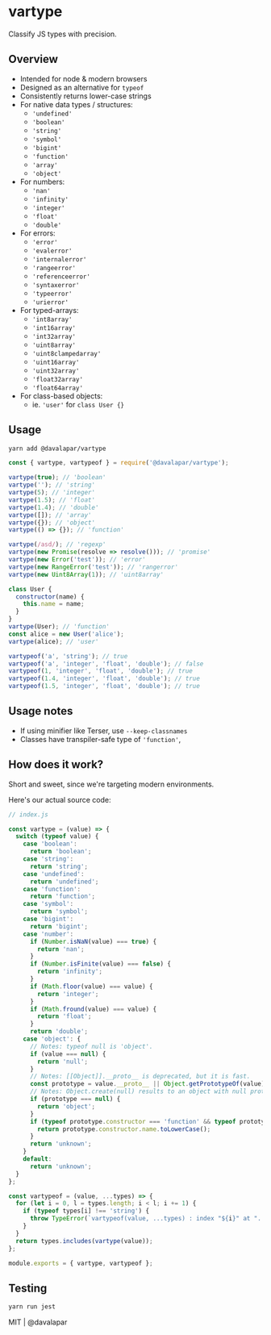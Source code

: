 
# vartype

Classify JS types with precision.

## Overview

- Intended for node & modern browsers
- Designed as an alternative for `typeof`
- Consistently returns lower-case strings
- For native data types / structures:
  - `'undefined'`
  - `'boolean'`
  - `'string'`
  - `'symbol'`
  - `'bigint'`
  - `'function'`
  - `'array'`
  - `'object'`
- For numbers:
  - `'nan'`
  - `'infinity'`
  - `'integer'`
  - `'float'`
  - `'double'`
- For errors:
  - `'error'`
  - `'evalerror'`
  - `'internalerror'`
  - `'rangeerror'`
  - `'referenceerror'`
  - `'syntaxerror'`
  - `'typeerror'`
  - `'urierror'`
- For typed-arrays:
  - `'int8array'`
  - `'int16array'`
  - `'int32array'`
  - `'uint8array'`
  - `'uint8clampedarray'`
  - `'uint16array'`
  - `'uint32array'`
  - `'float32array'`
  - `'float64array'`
- For class-based objects:
  - ie. `'user'` for `class User {}`

## Usage

```sh
yarn add @davalapar/vartype
```

```js
const { vartype, vartypeof } = require('@davalapar/vartype');

vartype(true); // 'boolean'
vartype(''); // 'string'
vartype(5); // 'integer'
vartype(1.5); // 'float'
vartype(1.4); // 'double'
vartype([]); // 'array'
vartype({}); // 'object'
vartype(() => {}); // 'function'

vartype(/asd/); // 'regexp'
vartype(new Promise(resolve => resolve())); // 'promise'
vartype(new Error('test')); // 'error'
vartype(new RangeError('test')); // 'rangerror'
vartype(new Uint8Array(1)); // 'uint8array'

class User {
  constructor(name) {
    this.name = name;
  }
}
vartype(User); // 'function'
const alice = new User('alice');
vartype(alice); // 'user'

vartypeof('a', 'string'); // true
vartypeof('a', 'integer', 'float', 'double'); // false
vartypeof(1, 'integer', 'float', 'double'); // true
vartypeof(1.4, 'integer', 'float', 'double'); // true
vartypeof(1.5, 'integer', 'float', 'double'); // true
```

## Usage notes

- If using minifier like Terser, use `--keep-classnames`
- Classes have transpiler-safe type of `'function'`, 

## How does it work?

Short and sweet, since we're targeting modern environments.

Here's our actual source code:

```js
// index.js

const vartype = (value) => {
  switch (typeof value) {
    case 'boolean':
      return 'boolean';
    case 'string':
      return 'string';
    case 'undefined':
      return 'undefined';
    case 'function':
      return 'function';
    case 'symbol':
      return 'symbol';
    case 'bigint':
      return 'bigint';
    case 'number':
      if (Number.isNaN(value) === true) {
        return 'nan';
      }
      if (Number.isFinite(value) === false) {
        return 'infinity';
      }
      if (Math.floor(value) === value) {
        return 'integer';
      }
      if (Math.fround(value) === value) {
        return 'float';
      }
      return 'double';
    case 'object': {
      // Notes: typeof null is 'object'.
      if (value === null) {
        return 'null';
      }
      // Notes: [[Object]].__proto__ is deprecated, but it is fast.
      const prototype = value.__proto__ || Object.getPrototypeOf(value);
      // Notes: Object.create(null) results to an object with null prototype.
      if (prototype === null) {
        return 'object';
      }
      if (typeof prototype.constructor === 'function' && typeof prototype.constructor.name === 'string') {
        return prototype.constructor.name.toLowerCase();
      }
      return 'unknown';
    }
    default:
      return 'unknown';
  }
};

const vartypeof = (value, ...types) => {
  for (let i = 0, l = types.length; i < l; i += 1) {
    if (typeof types[i] !== 'string') {
      throw TypeError(`vartypeof(value, ...types) : index "${i}" at "...types" must be a "string", received "${vartype(types[i])}"`);
    }
  }
  return types.includes(vartype(value));
};

module.exports = { vartype, vartypeof };
```

## Testing

```sh
yarn run jest
```

MIT | @davalapar